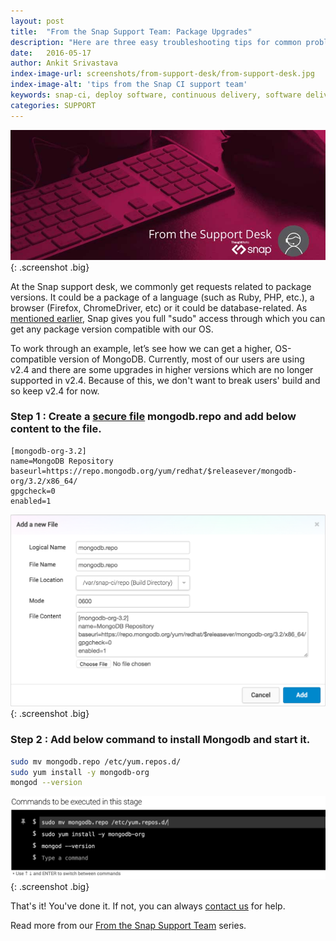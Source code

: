 ```yaml
---
layout: post
title:  "From the Snap Support Team: Package Upgrades"
description: "Here are three easy troubleshooting tips for common problems on Snap"
date:   2016-05-17
author: Ankit Srivastava
index-image-url: screenshots/from-support-desk/from-support-desk.jpg
index-image-alt: 'tips from the Snap CI support team'
keywords: snap-ci, deploy software, continuous delivery, software delivery, debugging, snap shell, sudo, continuous integration, package upgrades
categories: SUPPORT
---
```



![From the Snap CI Support Desk](/assets/images/screenshots/from-support-desk/from-support-desk.jpg){: .screenshot .big}


At the Snap support desk, we commonly get requests related to package versions. It could be a package of a language (such as Ruby, PHP, etc.), a browser (Firefox, ChromeDriver, etc) or it could be database-related. As [mentioned earlier](https://blog.snap-ci.com/blog/2016/05/05/snap-support-troubleshooting-tips/), Snap gives you full "sudo" access through which you can get any package version compatible with our OS.

To work through an example, let’s see how we can get a higher, OS-compatible version of MongoDB. Currently, most of our users are using v2.4 and there are some upgrades in higher versions which are no longer supported in v2.4. Because of this, we don't want to break users' build and so keep v2.4 for now.

### Step 1 : Create a [secure file](https://docs.snap-ci.com/pipeline/#secure-files) mongodb.repo and add below content to the file.

```properties
[mongodb-org-3.2]
name=MongoDB Repository
baseurl=https://repo.mongodb.org/yum/redhat/$releasever/mongodb-org/3.2/x86_64/
gpgcheck=0
enabled=1
```

![Create a secure MongoDB file](/assets/images/screenshots/from-support-desk/create-mongodb-secure-file.png){: .screenshot .big}

### Step 2 : Add below command to install Mongodb and start it.

```bash
sudo mv mongodb.repo /etc/yum.repos.d/
sudo yum install -y mongodb-org
mongod --version
```

![Add commond to install MongoDB](/assets/images/screenshots/from-support-desk/install-mongodb-commands.png){: .screenshot .big}


That's it! You've done it. If not, you can always [contact us](mailto:support@snap-ci.com) for help.

Read more from our [From the Snap Support Team](https://blog.snap-ci.com/categories/support/) series.
